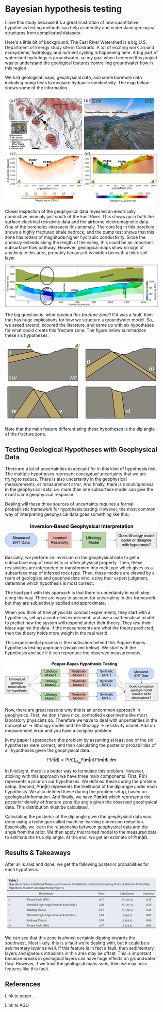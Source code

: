 # Bayesian hypothesis testing

I love this study because it's a great illustration of how quantitative hypothesis testing methods can help us identify and understand geological structures from complicated datasets.

Here's a little bit of background. The East River Watershed is a big U.S. Department of Energy study site in Colorado. A lot of exciting work around ecosystems, hydrology, and nutrient cycling is happening here. 
A big part of watershed hydrology is groundwater, so my goal when I entered this project was to understand the geological features controlling groundwater flow in this region.

We had geological maps, geophysical data, and some borehole data including pump tests to measure hydraulic conductivity. The map below shows some of the information.

![MAP!](figures/StudyArea.png)

Closer inspection of the geophysical data revealed an electrically conductive anomaly just south of the East River. This shows up in both the surface electrical resistivity data and the airborne electromagnetic data. 
One of the boreholes intersects this anomaly. The core log in this borehole shows a highly fractured shale bedrock, and the pump test shows that this zone has orders of magnitude higher hydraulic conductivity. 
Since the anomaly extends along the length of the valley, this could be an important subsurface flow pathway. However, geological maps show no sign of anything in this area, probably because it is hidden beneath a thick soil layer. 

![ERT+GEO MAP](figures/ERTGeo.png)

The big question is: *what created this fracture zone?* If it was a fault, then that has huge implications for how we structure a groundwater model. So, we asked around, scoured the literature, and came up with six hypotheses for what could create this fracture zone. The figure below summarizes these six hypotheses.

![HYPOTHESES](figures/Hypotheses.png)

Note that the main feature differentiating these hypotheses is the dip angle of the fracture zone.

## Testing Geological Hypotheses with Geophysical Data
There are a lot of uncertainties to account for in this kind of hypothesis test. The multiple hypotheses represent *conceptual* uncertainty that we are trying to reduce. 
There is also uncertainty in the geophysical measurements, or *measurement error*. And finally, there is *nonuniqueness* in the geophysical data, i.e. more than one subsurface model can give the exact same geophysical response. 

Dealing will these three sources of uncertainty requires a formal probabilistic framework for hypothesis testing. However, the most common way of interpreting geophysical data goes something like this:  

![picture](figures/inversion-based-interp.png)

Basically, we perform an inversion on the geophysical data to get a subsurface map of resistivity or other physical property. Then, these resistivities are interpreted or transformed into rock type which gives us a subsurface map of inferred rock type. Then, these models are viewed by a team of geologists and geophysicists who, using their expert judgment, determine which hypothesis is most correct.

The hard part with this approach is that there is uncertainty in each step along the way. There are ways to account for uncertainty in this framework, but they are subjectively applied and approximate.

When you think of how physicists conduct experiments, they start with a hypothesis, set up a controlled experiment, and use a mathematical model to predict how the system will respond under their theory. They *test* their ideas against the data. If the measurements are what the theory predicted, then the theory holds more weight in the real world.

This experimental process is the motivation behind this Popper-Bayes hypothesis testing approach (visualized below). We *start* with the hypothesis and see if it can reproduce the observed measurements.

![picture](figures/popper-bayes-testing.png)

Now, there are great reasons why this is an uncommon approach in geophysics. First, we don't have nice, controlled experiments like most laboratory physicists do. Therefore we have to deal with uncertainties in the conceptual -> lithology model and the lithology -> resistivity model.
Add on measurement error and you have a complex problem. 

In my paper I approached this problem by assuming at least one of the six hypotheses were correct, and then calculating the posterior probabilities of all hypotheses given the geophysical data. 

$$
\textrm{P}(h | \mathbf{d}) \propto \textrm{P}(h)\int_{\Omega_\mathbf{m}} \textrm{P}(\mathbf{m} | h) \,\textrm{P}(\mathbf{m} | \mathbf{d})\,\textrm{d}\mathbf{m}
$$

In hindsight, there is a better way to formulate this problem. However, sticking with this approach we have three main components. First, $\textrm{P}(h)$ represents a prior on our hypotheses. We defined these during the problem setup.
Second, $\textrm{P}(\mathbf{m} | h)$ represents the likelihood of the dip angle under each hypothesis. We also defined these during the problem setup, based on geological information.
And finally, we have $\textrm{P}(\mathbf{m} | \mathbf{d})$ which represents the posterior density of fracture zone dip angle given the observed geophysical data. This distribution must be calculated.


Calculating the posterior of the dip angle given the geophysical data was done using a technique called machine learning dimension reduction. Essentially, we learn the relationship between geophysical data and dip angle from the prior. We then apply this trained model to the measured data to estimate the true dip angle. At the end, we get an estimate of 
$\textrm{P}(\mathbf{m} | \mathbf{d})$.

## Results & Takeaways

After all is said and done, we get the following posterior probabilities for each hypothesis.

![](figures/Hypothesis_Probs.png)

We can see that this zone is almost certainly dipping towards the southwest. Most likely, this is a fault we're dealing with, but it could be a sedimentary layer as well. If this feature is in fact a fault, then sedimentary layers and igneous intrusions in this area may be offset. This is important because breaks in geological layers can have huge effects on groundwater flow. However, if we trust the geological maps as-is, then we may miss features like this fault.


## References

Link to paper...

Link to AGU
